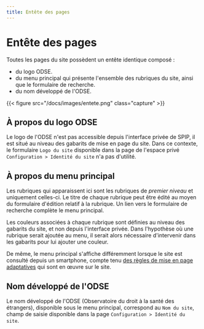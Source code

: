 ```yaml
---
title: Entête des pages
---
```

# Entête des pages
Toutes les pages du site possèdent un entête identique composé :

- du logo ODSE.
- du menu principal qui présente l'ensemble des rubriques du site, ainsi que le formulaire de recherche.
- du nom développé de l'ODSE.

{{< figure src="/docs/images/entete.png" class="capture" >}}

## À propos du logo ODSE
Le logo de l'ODSE n'est pas accessible depuis l'interface privée de SPIP, il est situé au niveau des gabarits de mise en page du site. Dans ce contexte, le formulaire ``Logo du site`` disponible dans la page de l'espace privé ``Configuration > Identité du site`` n'a pas d'utilité.

## À propos du menu principal
Les rubriques qui apparaissent ici sont les rubriques de *premier niveau* et uniquement celles-ci. Le titre de chaque rubrique peut être édité au moyen du formulaire d'édition relatif à la rubrique. Un lien vers le formulaire de recherche complète le menu principal.

Les couleurs associées à chaque rubrique sont définies au niveau des gabarits du site, et non depuis l'interface privée. Dans l'hypothèse où une rubrique serait ajoutée au menu, il serait alors nécessaire d'intervenir dans les gabarits pour lui ajouter une couleur.

De même, le menu principal s'affiche différemment lorsque le site est consulté depuis un smartphone, compte tenu [des règles de mise en page adaptatives](/docs/site-adaptatif) qui sont en œuvre sur le site.

## Nom développé de l'ODSE
Le nom développé de l'ODSE (Observatoire du droit à la santé des étrangers), disponible sous le menu principal, correspond au ``Nom du site``, champ de saisie disponible dans la page ``Configuration > Identité du site``.
